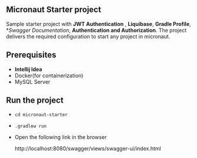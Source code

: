 ## Micronaut Starter project 
Sample starter project with **JWT Authentication** , **Liquibase**, **Gradle Profile**, **Swagger Documentation*, **Authentication and Authorization**.
The project delivers the required configuration to start any project in micronaut. 

## Prerequisites 
* **Intellij Idea**
* Docker(for containerization)
* MySQL Server


## Run the project 
* ``cd micronaut-starter``

* ``.gradlew run``

* Open the following link in the browser

    http://localhost:8080/swagger/views/swagger-ui/index.html